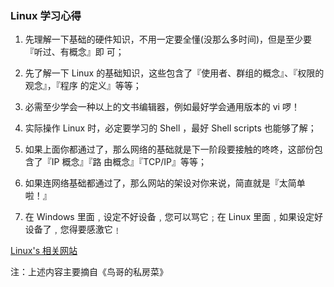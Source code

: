 ### Linux 学习心得
1. 先理解一下基础的硬件知识，不用一定要全懂(没那么多时间)，但是至少要『听过、有概念』即 可；

2. 先了解一下 Linux 的基础知识，这些包含了『使用者、群组的概念』、『权限的观念』，『程序 的定义』等等；

3. 必需至少学会一种以上的文书编辑器，例如最好学会通用版本的 vi 啰！

4. 实际操作 Linux 时，必定要学习的 Shell ，最好 Shell scripts 也能够了解；

5. 如果上面你都通过了，那么网络的基础就是下一阶段要接触的咚咚，这部份包含了『IP 概念』『路 由概念』『TCP/IP』等等；

6. 如果连网络基础都通过了，那么网站的架设对你来说，简直就是『太简单啦！』

7. 在 Windows 里面﹐设定不好设备﹐您可以骂它﹔在 Linux 里面﹐如果设定好设备了﹐您得要感激它﹗

[Linux's 相关网站](https://github.com/dingdalei/Linux/wiki/Linux's-%E7%9B%B8%E5%85%B3%E7%BD%91%E7%AB%99)

注：上述内容主要摘自《鸟哥的私房菜》
